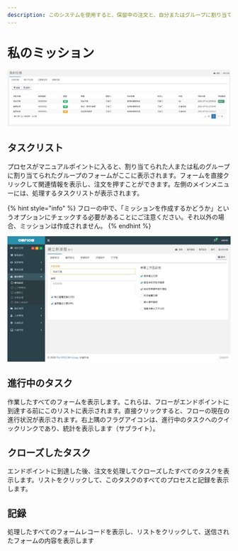 ```yaml
---
description: このシステムを使用すると、保留中の注文と、自分またはグループに割り当てられた関連する履歴レコードをすばやく確認できます。
---
```


# 私のミッション

![](../.gitbook/assets/tu-pian-%20%2840%29.png)

## タスクリスト

プロセスがマニュアルポイントに入ると、割り当てられた人または私のグループに割り当てられたグループのフォームがここに表示されます。フォームを直接クリックして関連情報を表示し、注文を押すことができます。左側のメインメニューには、処理するタスクリストが表示されます。

{% hint style="info" %}
フローの中で、「ミッションを作成するかどうか」というオプションにチェックする必要があることにご注意ください。それ以外の場合、ミッションは作成されません。
{% endhint %}

![](../.gitbook/assets/pic024.jpg)

## 進行中のタスク

作業したすべてのフォームを表示します。これらは、フローがエンドポイントに到達する前にこのリストに表示されます。直接クリックすると、フローの現在の進行状況が表示されます。右上隅のフラグアイコンは、進行中のタスクへのクイックリンクであり、統計を表示します（サブライト）。

## クローズしたタスク

エンドポイントに到達した後、注文を処理してクローズしたすべてのタスクを表示します。リストをクリックして、このタスクのすべてのプロセスと記録を表示します。

## 記録

処理したすべてのフォームレコードを表示し、リストをクリックして、送信されたフォームの内容を表示します



